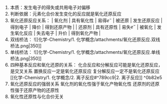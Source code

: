 1. 本质：发生电子的得失或共用电子对偏移
2. 判断依据：元素化合价发生变化的反应就是氧化还原反应
3. 氧化还原反应关系：
	| 氧化剂 | 具有氧化性 | 易得$e^-$ | 被还原 | 发生还原反应 | 得到电子 | 降价 | 得到还原产物 |
	| 还原剂 | 具有还原性 | 易失$e^-$ | 被氧化 | 发生氧化反应 | 失去电子 | 升价 | 得到氧化产物 | 
4. 双线桥法：
![[化学-Chemistry/1. 化学概念/attachments/氧化还原反应.双线桥法.png|350]]
5. 单线桥法：
![[化学-Chemistry/1. 化学概念/attachments/氧化还原反应.单线桥法.png|350]]
6. 四种基本反应和氧化还原的关系：
	化合反应和分解反应可能是氧化还原反应，是交叉关系
	置换反应一定是氧化还原反应
	复分解反应一定不是氧化还原反应
	[[化学-Chemistry/1. 化学概念/2. 离子反应#^789cc9|2. 离子反应]] ^0b82e5
7. 氧化还原反应的强弱关系
	氧化剂的氧化性强于氧化产物氧化性
	还原剂的还原性强于还原产物的还原性
8. 氧化性还原性与化合价无关